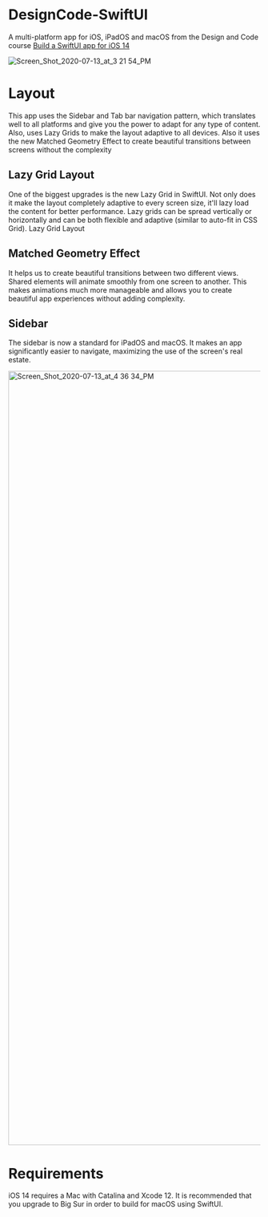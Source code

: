 # DesignCode-SwiftUI
A multi-platform app for iOS, iPadOS and macOS from the Design and Code course [Build a SwiftUI app for iOS 14](https://designcode.io/swiftui2-course)

![Screen_Shot_2020-07-13_at_3 21 54_PM](https://user-images.githubusercontent.com/2423459/129508976-817689de-80dc-4f67-8259-cafaa01f5c58.jpg)


# Layout
This app uses the Sidebar and Tab bar navigation pattern, which translates well to all platforms and give you the power to adapt for any type of content. Also, uses Lazy Grids to make the layout adaptive to all devices. Also it uses the new Matched Geometry Effect to create beautiful transitions between screens without the complexity

## Lazy Grid Layout
One of the biggest upgrades is the new Lazy Grid in SwiftUI. Not only does it make the layout completely adaptive to every screen size, it'll lazy load the content for better performance. Lazy grids can be spread vertically or horizontally and can be both flexible and adaptive (similar to auto-fit in CSS Grid). Lazy Grid Layout

## Matched Geometry Effect
It helps us to create beautiful transitions between two different views. Shared elements will animate smoothly from one screen to another. This makes animations much more manageable and allows you to create beautiful app experiences without adding complexity.

## Sidebar
The sidebar is now a standard for iPadOS and macOS. It makes an app significantly easier to navigate, maximizing the use of the screen's real estate.

<img width="1545" alt="Screen_Shot_2020-07-13_at_4 36 34_PM" src="https://user-images.githubusercontent.com/2423459/129509027-c364810d-1278-4eac-b703-1f41d84d03ab.png">


# Requirements
iOS 14 requires a Mac with Catalina and Xcode 12. It is recommended that you upgrade to Big Sur in order to build for macOS using SwiftUI.





